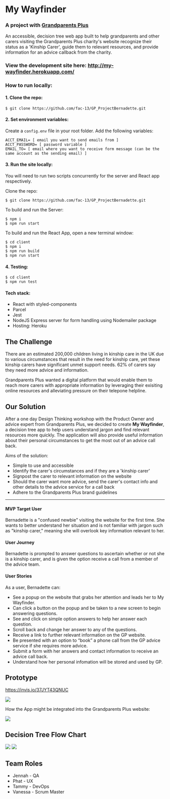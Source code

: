 # My Wayfinder
### A project with [Grandparents Plus](https://www.grandparentsplus.org.uk/)

An accessible, decision tree web app built to help grandparents and other carers visiting the Grandparents Plus charity's website recognize their status as a 'Kinship Carer', guide them to relevant resources, and provide information for an advice callback from the charity.


### View the development site here: http://my-wayfinder.herokuapp.com/


### How to run locally:


#### 1. Clone the repo: 
```
$ git clone https://github.com/fac-13/GP_ProjectBernadette.git
   ```
#### 2. Set environment variables:

Create a `config.env` file in your root folder.
Add the following variables: 

```
ACCT_EMAIL= [ email you want to send emails from ]
ACCT_PASSWORD= [ password variable ]
EMAIL_TO= [ email where you want to receive form message (can be the same account as the sending email) ]
```

#### 3. Run the site locally:

You will need to run two scripts concurrently for the server and React app respectively.


Clone the repo:

```
$ git clone https://github.com/fac-13/GP_ProjectBernadette.git
```

To build and run the Server:

```
$ npm i
$ npm run start
```

To build and run the React App, open a new terminal window:

```
$ cd client
$ npm i
$ npm run build
$ npm run start

   ```
#### 4. Testing:


```
$ cd client
$ npm run test
```

#### Tech stack:

- React with styled-components
- Parcel
- Jest
- NodeJS Express server for form handling using Nodemailer package
- Hosting: Heroku

## The Challenge

There are an estimated 200,000 children living in kinship care in the UK due to various circumstances that result in the need for kinship care, yet these kinship carers have significant unmet support needs. 62% of carers say they need more advice and information.

Grandparents Plus wanted a digital platform that would enable them to reach more carers with appropriate information by leveraging their exisiting online resources and alleviating pressure on their telepone helpline.

## Our Solution

After a one day Design Thinking workshop with the Product Owner and advice expert from Grandparents Plus, we decided to create **My Wayfinder**, a decision tree app to help users understand jargon and find relevant resources more quickly. The application will also provide useful information about their personal circumstances to get the most out of an advice call back.

Aims of the solution:

- Simple to use and accessible
- Identify the carer's circumstances and if they are a 'kinship carer'
- Signpost the carer to relevant information on the website
- Should the carer want more advice, send the carer's contact info and other details to the advice service for a call back
- Adhere to the Grandparents Plus brand guidelines

---

#### MVP Target User

Bernadette is a "confused newbie" visiting the website for the first time. She wants to better understand her situation and is not familiar with jargon such as "kinship carer," meaning she will overlook key information relevant to her.

#### User Journey

Bernadette is prompted to answer questions to ascertain whether or not she is a kinship carer, and is given the option receive a call from a member of the advice team.

#### User Stories

As a user, Bernadette can:

- See a popup on the website that grabs her attention and leads her to My Wayfinder.
- Can click a button on the popup and be taken to a new screen to begin answering questions.
- See and click on simple option answers to help her answer each question.
- Scroll back and change her answer to any of the questions.
- Receive a link to further relevant information on the GP website.
- Be presented with an option to “book” a phone call from the GP advice service if she requires more advice.
- Submit a form with her answers and contact information to receive an advice call back.
- Understand how her personal infomation will be stored and used by GP.

## Prototype

https://invis.io/37JYT43QNUC

![](https://i.imgur.com/wGMgYzh.png)

How the App might be integrated into the Grandparents Plus website:

![](https://i.imgur.com/RD3c7Cr.png)

## Decision Tree Flow Chart

![](https://i.imgur.com/OUMheGt.png)
![](https://i.imgur.com/N6VCddy.png)

## Team Roles

- Jennah - QA
- Phat - UX
- Tammy - DevOps
- Vanessa - Scrum Master
